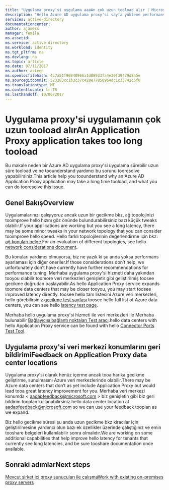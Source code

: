 ```yaml
---
title: "Uygulama proxy'si uygulama aaaAn çok uzun tooload alır | Microsoft Docs"
description: "Hello Azure AD uygulama proxy'si sayfa yükleme performans sorunlarını giderme"
services: active-directory
documentationcenter: 
author: ajamess
manager: femila
ms.assetid: 
ms.service: active-directory
ms.workload: identity
ms.tgt_pltfrm: na
ms.devlang: na
ms.topic: article
ms.date: 07/11/2017
ms.author: asteen
ms.openlocfilehash: 4c7a51f96840966a1d88933fa4e30f39479d8a5e
ms.sourcegitcommit: 523283cc1b3c37c428e77850964dc1c33742c5f0
ms.translationtype: MT
ms.contentlocale: tr-TR
ms.lasthandoff: 10/06/2017
---
```

# <a name="an-application-proxy-application-takes-too-long-tooload"></a><span data-ttu-id="46a2b-103">Uygulama proxy'si uygulamanın çok uzun tooload alır</span><span class="sxs-lookup"><span data-stu-id="46a2b-103">An Application Proxy application takes too long tooload</span></span>

<span data-ttu-id="46a2b-104">Bu makale neden bir Azure AD uygulama proxy'si uygulama sürebilir uzun süre tooload ve ne toounderstand yardımcı bu sorunu tooresolve yapabilirsiniz.</span><span class="sxs-lookup"><span data-stu-id="46a2b-104">This article help you toounderstand why an Azure AD Application Proxy application may take a long time tooload, and what you can do tooresolve this issue.</span></span>

## <a name="overview"></a><span data-ttu-id="46a2b-105">Genel Bakış</span><span class="sxs-lookup"><span data-stu-id="46a2b-105">Overview</span></span>
<span data-ttu-id="46a2b-106">Uygulamalarınızı çalışıyoruz ancak uzun bir gecikme bkz, ağ topolojinizi tooimprove hello hızını göz önünde bulundurabilirsiniz bazı küçük tweaks olabilir.</span><span class="sxs-lookup"><span data-stu-id="46a2b-106">If your applications are working but you see a long latency, there may be some minor tweaks in your network topology that you can consider tooimprove hello speed.</span></span> <span data-ttu-id="46a2b-107">Hello farklı topolojilerinin değerlendirme için bkz: [ağ konuları belge](https://docs.microsoft.com/azure/active-directory/application-proxy-network-topology-considerations).</span><span class="sxs-lookup"><span data-stu-id="46a2b-107">For an evaluation of different topologies, see hello [network considerations document](https://docs.microsoft.com/azure/active-directory/application-proxy-network-topology-considerations).</span></span>

<span data-ttu-id="46a2b-108">Bu konuları yardımcı olmuyorsa, biz ne yazık ki şu anda yoksa performans ayarlaması için diğer öneriler.</span><span class="sxs-lookup"><span data-stu-id="46a2b-108">If those considerations don’t help, we unfortunately don’t have currently have further recommendations for performance tuning.</span></span> <span data-ttu-id="46a2b-109">Merhaba uygulama proxy'si hizmeti daha yakından tooyou olabilir toomore veri merkezleri genişletir gibi geliştirilmiş toosee gecikme doğrudan başlayabilir.</span><span class="sxs-lookup"><span data-stu-id="46a2b-109">As hello Application Proxy service expands toomore data centers that may be closer tooyou, you may start toosee improved latency directly.</span></span> <span data-ttu-id="46a2b-110">toosee hello tam listesini Azure veri merkezleri, hello görebilirsiniz [gecikme test sayfası](http://www.azurespeed.com/Azure/Latency).</span><span class="sxs-lookup"><span data-stu-id="46a2b-110">toosee hello full list of Azure data centers, you can see hello [latency test page](http://www.azurespeed.com/Azure/Latency).</span></span> 

<span data-ttu-id="46a2b-111">Merhaba hello uygulama proxy'si hizmeti ile veri merkezleri ile Merhaba bulunabilir [Bağlayıcısı bağlantı noktaları Test aracı](https://aadap-portcheck.connectorporttest.msappproxy.net/).</span><span class="sxs-lookup"><span data-stu-id="46a2b-111">hello data centers with hello Application Proxy service can be found with hello [Connector Ports Test Tool](https://aadap-portcheck.connectorporttest.msappproxy.net/).</span></span> 

## <a name="feedback-on-application-proxy-data-center-locations"></a><span data-ttu-id="46a2b-112">Uygulama proxy'si veri merkezi konumlarını geri bildirimi</span><span class="sxs-lookup"><span data-stu-id="46a2b-112">Feedback on Application Proxy data center locations</span></span> 
<span data-ttu-id="46a2b-113">Uygulama proxy'si olarak henüz içerme ancak tooa harika gecikme geliştirme, sunulmasını Azure veri merkezlerinde olabilir.</span><span class="sxs-lookup"><span data-stu-id="46a2b-113">There may be Azure data centers that don’t as yet include Application Proxy but would lead tooa great latency improvement for you.</span></span> <span data-ttu-id="46a2b-114">Merhaba veri merkezi konumda < aadapfeedback@microsoft.com > biz genişletin gibi biz geri bildirim tooplan kullanabilirsiniz.</span><span class="sxs-lookup"><span data-stu-id="46a2b-114">hello data center location at <aadapfeedback@microsoft.com> so we can use your feedback tooplan as we expand.</span></span>

<span data-ttu-id="46a2b-115">Biz hello gecikme süresi şu anda uzun gecikme bkz kiracılar için geliştirilmesine yardımcı olun bazı ek özellikler üzerinde çalıştığınız ve emin tooshare belgeleri kullanılabilir sonra olmalıdır.</span><span class="sxs-lookup"><span data-stu-id="46a2b-115">We are working on some additional capabilities that help improve hello latency for tenants that currently see long latencies, and be sure tooshare documentation once available.</span></span>

## <a name="next-steps"></a><span data-ttu-id="46a2b-116">Sonraki adımlar</span><span class="sxs-lookup"><span data-stu-id="46a2b-116">Next steps</span></span>
[<span data-ttu-id="46a2b-117">Mevcut şirket içi proxy sunucuları ile çalışma</span><span class="sxs-lookup"><span data-stu-id="46a2b-117">Work with existing on-premises proxy servers</span></span>](application-proxy-working-with-proxy-servers.md)
